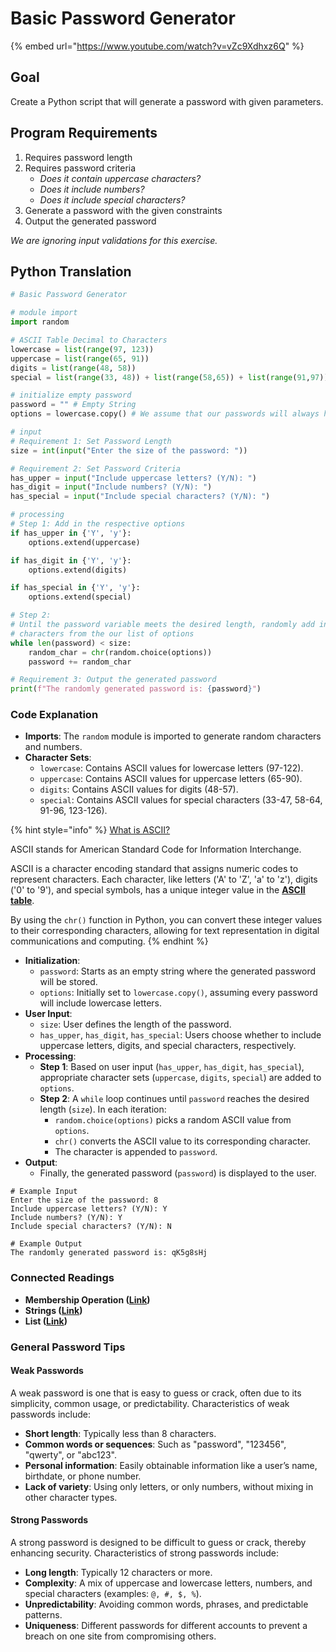 # Basic Password Generator

{% embed url="https://www.youtube.com/watch?v=vZc9Xdhxz6Q" %}

## Goal

Create a Python script that will generate a password with given parameters.

## Program Requirements

1. Requires password length
2. Requires password criteria
   * _Does it contain uppercase characters?_
   * _Does it include numbers?_
   * _Does it include special characters?_
3. Generate a password with the given constraints
4. Output the generated password

_We are ignoring input validations for this exercise._

## Python Translation

```python
# Basic Password Generator

# module import
import random

# ASCII Table Decimal to Characters
lowercase = list(range(97, 123))
uppercase = list(range(65, 91))
digits = list(range(48, 58))
special = list(range(33, 48)) + list(range(58,65)) + list(range(91,97)) + list(range(123,127))

# initialize empty password
password = "" # Empty String
options = lowercase.copy() # We assume that our passwords will always have at least lowercase characters

# input
# Requirement 1: Set Password Length
size = int(input("Enter the size of the password: "))

# Requirement 2: Set Password Criteria
has_upper = input("Include uppercase letters? (Y/N): ")
has_digit = input("Include numbers? (Y/N): ")
has_special = input("Include special characters? (Y/N): ")

# processing
# Step 1: Add in the respective options
if has_upper in {'Y', 'y'}:
    options.extend(uppercase)

if has_digit in {'Y', 'y'}:
    options.extend(digits)

if has_special in {'Y', 'y'}:
    options.extend(special)

# Step 2:
# Until the password variable meets the desired length, randomly add in
# characters from the our list of options
while len(password) < size:
    random_char = chr(random.choice(options))
    password += random_char

# Requirement 3: Output the generated password
print(f"The randomly generated password is: {password}")
```

### Code Explanation

* **Imports**: The `random` module is imported to generate random characters and numbers.
* **Character Sets**:
  * `lowercase`: Contains ASCII values for lowercase letters (97-122).
  * `uppercase`: Contains ASCII values for uppercase letters (65-90).
  * `digits`: Contains ASCII values for digits (48-57).
  * `special`: Contains ASCII values for special characters (33-47, 58-64, 91-96, 123-126).

{% hint style="info" %}
[What is ASCII?](https://en.wikipedia.org/wiki/ASCII#Printable_characters)

ASCII stands for American Standard Code for Information Interchange.

ASCII is a character encoding standard that assigns numeric codes to represent characters. Each character, like letters ('A' to 'Z', 'a' to 'z'), digits ('0' to '9'), and special symbols, has a unique integer value in the [**ASCII table**](https://www.cs.cmu.edu/~pattis/15-1XX/common/handouts/ascii.html).&#x20;

By using the `chr()` function in Python, you can convert these integer values to their corresponding characters, allowing for text representation in digital communications and computing.
{% endhint %}

* **Initialization**:
  * `password`: Starts as an empty string where the generated password will be stored.
  * `options`: Initially set to `lowercase.copy()`, assuming every password will include lowercase letters.
* **User Input**:
  * `size`: User defines the length of the password.
  * `has_upper`, `has_digit`, `has_special`: Users choose whether to include uppercase letters, digits, and special characters, respectively.
* **Processing**:
  * **Step 1**: Based on user input (`has_upper`, `has_digit`, `has_special`), appropriate character sets (`uppercase`, `digits`, `special`) are added to `options`.
  * **Step 2**: A `while` loop continues until `password` reaches the desired length (`size`). In each iteration:
    * `random.choice(options)` picks a random ASCII value from `options`.
    * `chr()` converts the ASCII value to its corresponding character.
    * The character is appended to `password`.
* **Output**:
  * Finally, the generated password (`password`) is displayed to the user.

```
# Example Input
Enter the size of the password: 8
Include uppercase letters? (Y/N): Y
Include numbers? (Y/N): Y
Include special characters? (Y/N): N

# Example Output
The randomly generated password is: qK5g8sHj
```

### Connected Readings

* **Membership Operation (**[**Link**](../../python-basics/comparison-logical-and-membership-operators.md)**)**
* **Strings (**[**Link**](../../collections/strings/)**)**
* **List (**[**Link**](../../collections/tuples-and-lists/)**)**

### General Password Tips

#### Weak Passwords

A weak password is one that is easy to guess or crack, often due to its simplicity, common usage, or predictability. Characteristics of weak passwords include:

* **Short length**: Typically less than 8 characters.
* **Common words or sequences**: Such as "password", "123456", "qwerty", or "abc123".
* **Personal information**: Easily obtainable information like a user’s name, birthdate, or phone number.
* **Lack of variety**: Using only letters, or only numbers, without mixing in other character types.

#### Strong Passwords

A strong password is designed to be difficult to guess or crack, thereby enhancing security. Characteristics of strong passwords include:

* **Long length**: Typically 12 characters or more.
* **Complexity**: A mix of uppercase and lowercase letters, numbers, and special characters (examples: `@, #, $, %`).
* **Unpredictability**: Avoiding common words, phrases, and predictable patterns.
* **Uniqueness**: Different passwords for different accounts to prevent a breach on one site from compromising others.
